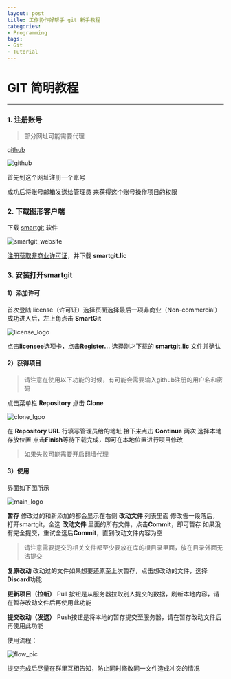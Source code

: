 ```yaml
---
layout: post
title: 工作协作好帮手 git 新手教程
categories:
- Programming
tags:
- Git
- Tutorial
---
```

# GIT 简明教程

------

### 1. 注册账号
>部分网址可能需要代理

[github](https://github.com/)

![github](http://wx2.sinaimg.cn/mw690/ea361e77ly1fzmbaewtkwj20vr0jrtbx.jpg)

首先到这个网址注册一个账号

成功后将账号邮箱发送给管理员
来获得这个账号操作项目的权限

### 2. 下载图形客户端

下载 [smartgit](https://www.syntevo.com/smartgit/download/) 软件

![smartgit_website](http://wx4.sinaimg.cn/mw690/ea361e77ly1fzmbai4mk3j21v80u0dl9.jpg)

[注册获取非商业许可证](https://www.syntevo.com/cn/smartgit/register-non-commercial/)，并下载 **smartgit.lic**

### 3. 安装打开smartgit

#### 1）添加许可
首次登陆 license（许可证）选择页面选择最后一项非商业（Non-commercial）
成功进入后，左上角点击 **SmartGit**

![license_logo](http://wx2.sinaimg.cn/mw690/ea361e77ly1fzmbec6c29j20ez0b4q38.jpg)

点击**licensee**选项卡，点击**Register...**
选择刚才下载的 **smartgit.lic** 文件并确认

#### 2）获得项目

>请注意在使用以下功能的时候，有可能会需要输入github注册的用户名和密码

点击菜单栏 **Repository**
点击 **Clone**

![clone_lgoo](http://wx1.sinaimg.cn/mw690/ea361e77ly1fzmbomaweyj20io0a8754.jpg)

在 **Repository URL** 行填写管理员给的地址
接下来点击 **Continue** 两次
选择本地存放位置
点击**Finish**等待下载完成，即可在本地位置进行项目修改
>如果失败可能需要开启翻墙代理

#### 3）使用

界面如下图所示

![main_logo](http://wx1.sinaimg.cn/mw690/ea361e77ly1fzmbepsy5bj20sk0i6goa.jpg)


**暂存**
修改过的和新添加的都会显示在右侧 **改动文件** 列表里面
修改告一段落后，打开smartgit，全选 **改动文件** 里面的所有文件，点击**Commit**，即可暂存
如果没有完全提交，重试全选后**Commit**，直到改动文件内容为空

>请注意需要提交的相关文件都至少要放在库的根目录里面，放在目录外面无法提交

**复原改动**
改动过的文件如果想要还原至上次暂存，点击想改动的文件，选择**Discard**功能

**更新项目（拉新）**
Pull 按钮是从服务器拉取别人提交的数据，刷新本地内容，请在暂存改动文件后再使用此功能

**提交改动（发送）**
Push按钮是将本地的暂存提交至服务器，请在暂存改动文件后再使用此功能

使用流程：

![flow_pic](http://wx3.sinaimg.cn/mw690/ea361e77ly1fzmctwmnraj208b0ofmzl.jpg)

提交完成后尽量在群里互相告知，防止同时修改同一文件造成冲突的情况